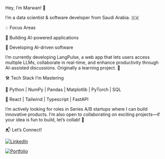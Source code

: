 Hey, I’m Marwan! 👋

I’m a data scientist & software developer from Saudi Arabia. 🇸🇦

💡 Focus Areas

🔹 Building AI-powered applications

🔹 Developing AI-driven software

I’m currently developing LangPulse, a web app that lets users access multiple LLMs, collaborate in real-time, and enhance productivity through AI-assisted discussions. Originally a learning project. 🚀

🛠 Tech Stack I’m Mastering

🔹 Python | NumPy | Pandas | Matplotlib | PyTorch | SQL

🔹 React | Tailwind | Typescript | FastAPI

I’m actively looking for roles in Series A/B startups where I can build innovative products. I’m also open to collaborating on exciting projects—if your idea is fun to build, let’s collab! 👯

📬 Let’s Connect!

[![LinkedIn](https://img.shields.io/badge/LinkedIn-Connect-blue?logo=linkedin&style=for-the-badge)](https://www.linkedin.com/in/marwan-alhindi-3a6726285/)

[![Portfolio](https://img.shields.io/badge/Portfolio-Visit-orange?logo=Firefox&style=for-the-badge)](https://marwanalhindi.me/)
